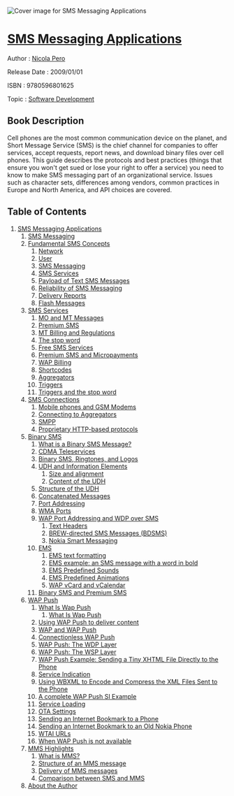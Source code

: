 ![Cover image for SMS Messaging Applications](https://imgdetail.ebookreading.net/cover/cover/software_development/EB9780596801625.jpg)

[SMS Messaging Applications](https://ebookreading.net/view/book/SMS+Messaging+Applications-EB9780596801625_1.html "SMS Messaging Applications")
====================================================================================================================

Author : [Nicola Pero](https://ebookreading.net/search/author/Nicola+Pero)

Release Date : 2009/01/01

ISBN : 9780596801625

Topic : [Software Development](https://ebookreading.net/search/category/software-development)

Book Description
-----------------

 Cell phones are the most common communication device on the planet, and Short Message Service (SMS) is the chief channel for companies to offer services, accept requests, report news, and download binary files over cell phones. This guide describes the protocols and best practices (things that ensure you won't get sued or lose your right to offer a service) you need to know to make SMS messaging part of an organizational service. Issues such as character sets, differences among vendors, common practices in Europe and North America, and API choices are covered. 
              
Table of Contents
-----------------

1. [SMS Messaging Applications](https://ebookreading.net/view/book/SMS+Messaging+Applications-EB9780596801625_2.html)
    1. [SMS Messaging](https://ebookreading.net/view/book/SMS+Messaging+Applications-EB9780596801625_2.html#sms_messaging)
    1. [Fundamental SMS Concepts](https://ebookreading.net/view/book/SMS+Messaging+Applications-EB9780596801625_3.html)
        1. [Network](https://ebookreading.net/view/book/SMS+Messaging+Applications-EB9780596801625_3.html#network)
        1. [User](https://ebookreading.net/view/book/SMS+Messaging+Applications-EB9780596801625_3.html#user)
        1. [SMS Messaging](https://ebookreading.net/view/book/SMS+Messaging+Applications-EB9780596801625_3.html#sms_messaging-id1)
        1. [SMS Services](https://ebookreading.net/view/book/SMS+Messaging+Applications-EB9780596801625_3.html#sms_services)
        1. [Payload of Text SMS Messages](https://ebookreading.net/view/book/SMS+Messaging+Applications-EB9780596801625_3.html#payload_of_text_sms)
        1. [Reliability of SMS Messaging](https://ebookreading.net/view/book/SMS+Messaging+Applications-EB9780596801625_3.html#reliability_of_sms_)
        1. [Delivery Reports](https://ebookreading.net/view/book/SMS+Messaging+Applications-EB9780596801625_3.html#delivery_reports)
        1. [Flash Messages](https://ebookreading.net/view/book/SMS+Messaging+Applications-EB9780596801625_3.html#flash_messages)
    1. [SMS Services](https://ebookreading.net/view/book/SMS+Messaging+Applications-EB9780596801625_4.html)
        1. [MO and MT Messages](https://ebookreading.net/view/book/SMS+Messaging+Applications-EB9780596801625_4.html#mo_and_mt_messages)
        1. [Premium SMS](https://ebookreading.net/view/book/SMS+Messaging+Applications-EB9780596801625_4.html#premium_sms)
        1. [MT Billing and Regulations](https://ebookreading.net/view/book/SMS+Messaging+Applications-EB9780596801625_4.html#mt_billing_and_regu)
        1. [The stop word](https://ebookreading.net/view/book/SMS+Messaging+Applications-EB9780596801625_4.html#the_stop_word)
        1. [Free SMS Services](https://ebookreading.net/view/book/SMS+Messaging+Applications-EB9780596801625_4.html#free_sms_services)
        1. [Premium SMS and Micropayments](https://ebookreading.net/view/book/SMS+Messaging+Applications-EB9780596801625_4.html#premium_sms_and_mic)
        1. [WAP Billing](https://ebookreading.net/view/book/SMS+Messaging+Applications-EB9780596801625_4.html#wap_billing)
        1. [Shortcodes](https://ebookreading.net/view/book/SMS+Messaging+Applications-EB9780596801625_4.html#shortcodes)
        1. [Aggregators](https://ebookreading.net/view/book/SMS+Messaging+Applications-EB9780596801625_4.html#aggregators)
        1. [Triggers](https://ebookreading.net/view/book/SMS+Messaging+Applications-EB9780596801625_4.html#triggers)
        1. [Triggers and the stop word](https://ebookreading.net/view/book/SMS+Messaging+Applications-EB9780596801625_4.html#triggers_and_the_st)
    1. [SMS Connections](https://ebookreading.net/view/book/SMS+Messaging+Applications-EB9780596801625_5.html)
        1. [Mobile phones and GSM Modems](https://ebookreading.net/view/book/SMS+Messaging+Applications-EB9780596801625_5.html#mobile_phones_and_g)
        1. [Connecting to Aggregators](https://ebookreading.net/view/book/SMS+Messaging+Applications-EB9780596801625_5.html#connecting_to_aggre)
        1. [SMPP](https://ebookreading.net/view/book/SMS+Messaging+Applications-EB9780596801625_5.html#smpp)
        1. [Proprietary HTTP-based protocols](https://ebookreading.net/view/book/SMS+Messaging+Applications-EB9780596801625_5.html#proprietary_http-ba)
    1. [Binary SMS](https://ebookreading.net/view/book/SMS+Messaging+Applications-EB9780596801625_6.html)
        1. [What is a Binary SMS Message?](https://ebookreading.net/view/book/SMS+Messaging+Applications-EB9780596801625_6.html#what_is_a_binary_sm)
        1. [CDMA Teleservices](https://ebookreading.net/view/book/SMS+Messaging+Applications-EB9780596801625_6.html#cdma_teleservices)
        1. [Binary SMS, Ringtones, and Logos](https://ebookreading.net/view/book/SMS+Messaging+Applications-EB9780596801625_6.html#binary_sms_comma_ri)
        1. [UDH and Information Elements](https://ebookreading.net/view/book/SMS+Messaging+Applications-EB9780596801625_6.html#udh_and_information)
            1. [Size and alignment](https://ebookreading.net/view/book/SMS+Messaging+Applications-EB9780596801625_6.html#size_and_alignment)
            1. [Content of the UDH](https://ebookreading.net/view/book/SMS+Messaging+Applications-EB9780596801625_6.html#content_of_the_udh)
        1. [Structure of the UDH](https://ebookreading.net/view/book/SMS+Messaging+Applications-EB9780596801625_6.html#structure_of_the_ud)
        1. [Concatenated Messages](https://ebookreading.net/view/book/SMS+Messaging+Applications-EB9780596801625_6.html#concatenated_messag)
        1. [Port Addressing](https://ebookreading.net/view/book/SMS+Messaging+Applications-EB9780596801625_6.html#port_addressing)
        1. [WMA Ports](https://ebookreading.net/view/book/SMS+Messaging+Applications-EB9780596801625_6.html#wma_ports)
        1. [WAP Port Addressing and WDP over SMS](https://ebookreading.net/view/book/SMS+Messaging+Applications-EB9780596801625_6.html#wap_port_addressing)
            1. [Text Headers](https://ebookreading.net/view/book/SMS+Messaging+Applications-EB9780596801625_6.html#text_headers)
            1. [BREW-directed SMS Messages (BDSMS)](https://ebookreading.net/view/book/SMS+Messaging+Applications-EB9780596801625_6.html#brew-directed_sms_m)
            1. [Nokia Smart Messaging](https://ebookreading.net/view/book/SMS+Messaging+Applications-EB9780596801625_6.html#nokia_smart_messagi)
        1. [EMS](https://ebookreading.net/view/book/SMS+Messaging+Applications-EB9780596801625_6.html#ems)
            1. [EMS text formatting](https://ebookreading.net/view/book/SMS+Messaging+Applications-EB9780596801625_6.html#ems_text_formatting)
            1. [EMS example: an SMS message with a word in bold](https://ebookreading.net/view/book/SMS+Messaging+Applications-EB9780596801625_6.html#ems_example_colon_a)
            1. [EMS Predefined Sounds](https://ebookreading.net/view/book/SMS+Messaging+Applications-EB9780596801625_6.html#ems_predefined_soun)
            1. [EMS Predefined Animations](https://ebookreading.net/view/book/SMS+Messaging+Applications-EB9780596801625_6.html#ems_predefined_anim)
            1. [WAP vCard and vCalendar](https://ebookreading.net/view/book/SMS+Messaging+Applications-EB9780596801625_6.html#wap_vcard_and_vcale)
        1. [Binary SMS and Premium SMS](https://ebookreading.net/view/book/SMS+Messaging+Applications-EB9780596801625_6.html#binary_sms_and_prem)
    1. [WAP Push](https://ebookreading.net/view/book/SMS+Messaging+Applications-EB9780596801625_7.html)
        1. [What Is Wap Push](https://ebookreading.net/view/book/SMS+Messaging+Applications-EB9780596801625_7.html#what_is_wap_push)
            1. [What Is Wap Push](https://ebookreading.net/view/book/SMS+Messaging+Applications-EB9780596801625_7.html#what_is_wap_push)
        1. [Using WAP Push to deliver content](https://ebookreading.net/view/book/SMS+Messaging+Applications-EB9780596801625_7.html#using_wap_push_to_d)
        1. [WAP and WAP Push](https://ebookreading.net/view/book/SMS+Messaging+Applications-EB9780596801625_7.html#wap_and_wap_push)
        1. [Connectionless WAP Push](https://ebookreading.net/view/book/SMS+Messaging+Applications-EB9780596801625_7.html#connectionless_wap_)
        1. [WAP Push: The WDP Layer](https://ebookreading.net/view/book/SMS+Messaging+Applications-EB9780596801625_7.html#wap_push_colon_the_)
        1. [WAP Push: The WSP Layer](https://ebookreading.net/view/book/SMS+Messaging+Applications-EB9780596801625_7.html#wap_push_colon_the_)
        1. [WAP Push Example: Sending a Tiny XHTML File Directly to the Phone](https://ebookreading.net/view/book/SMS+Messaging+Applications-EB9780596801625_7.html#wap_push_example_co)
        1. [Service Indication](https://ebookreading.net/view/book/SMS+Messaging+Applications-EB9780596801625_7.html#service_indication)
        1. [Using WBXML to Encode and Compress the XML Files Sent to the Phone](https://ebookreading.net/view/book/SMS+Messaging+Applications-EB9780596801625_7.html#using_wbxml_to_enco)
        1. [A complete WAP Push SI Example](https://ebookreading.net/view/book/SMS+Messaging+Applications-EB9780596801625_7.html#a_complete_wap_push)
        1. [Service Loading](https://ebookreading.net/view/book/SMS+Messaging+Applications-EB9780596801625_7.html#service_loading)
        1. [OTA Settings](https://ebookreading.net/view/book/SMS+Messaging+Applications-EB9780596801625_7.html#ota_settings)
        1. [Sending an Internet Bookmark to a Phone](https://ebookreading.net/view/book/SMS+Messaging+Applications-EB9780596801625_7.html#sending_an_internet)
        1. [Sending an Internet Bookmark to an Old Nokia Phone](https://ebookreading.net/view/book/SMS+Messaging+Applications-EB9780596801625_7.html#sending_an_internet)
        1. [WTAI URLs](https://ebookreading.net/view/book/SMS+Messaging+Applications-EB9780596801625_7.html#wtai_urls)
        1. [When WAP Push is not available](https://ebookreading.net/view/book/SMS+Messaging+Applications-EB9780596801625_7.html#when_wap_push_is_no)
    1. [MMS Highlights](https://ebookreading.net/view/book/SMS+Messaging+Applications-EB9780596801625_8.html)
        1. [What is MMS?](https://ebookreading.net/view/book/SMS+Messaging+Applications-EB9780596801625_8.html#what_is_mms_questio)
        1. [Structure of an MMS message](https://ebookreading.net/view/book/SMS+Messaging+Applications-EB9780596801625_8.html#structure_of_an_mms)
        1. [Delivery of MMS messages](https://ebookreading.net/view/book/SMS+Messaging+Applications-EB9780596801625_8.html#delivery_of_mms_mes)
        1. [Comparison between SMS and MMS](https://ebookreading.net/view/book/SMS+Messaging+Applications-EB9780596801625_8.html#comparison_between_)
    1. [About the Author](https://ebookreading.net/view/book/SMS+Messaging+Applications-EB9780596801625_9.html)

